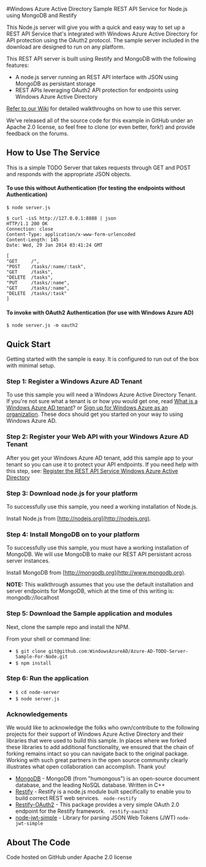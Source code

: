 #Windows Azure Active Directory Sample REST API Service for Node.js using MongoDB and Restify

This Node.js server will give you with a quick and easy way to set up a REST API Service that's integrated with Windows Azure Active Directory for API protection using the OAuth2 protocol. The sample server included in the download are designed to run on any platform.

This REST API server is built using Restify and MongoDB with the following features:

* A node.js server running an REST API interface with JSON using MongoDB as persistant storage
* REST APIs leveraging OAuth2 API protection for endpoints using Windows Azure Active Directory

[Refer to our Wiki](https://github.com/AzureADSamples/WebAPI-Nodejs/wiki) for detailed walkthroughs on how to use this server.

We've released all of the source code for this example in GitHub under an Apache 2.0 license, so feel free to clone (or even better, fork!) and provide feedback on the forums.

## How to Use The Service

This is a simple TODO Server that takes requests through GET and POST and responds with the appropriate JSON objects. 

#### To use this without Authentication (for testing the endpoints without Authentication)

	$ node server.js
	
	$ curl -isS http://127.0.0.1:8888 | json
	HTTP/1.1 200 OK
	Connection: close
	Content-Type: application/x-www-form-urlencoded
	Content-Length: 145
	Date: Wed, 29 Jan 2014 03:41:24 GMT

	[
  	"GET     /",
  	"POST    /tasks/:name/:task",
  	"GET     /tasks",
  	"DELETE  /tasks",
  	"PUT     /tasks/:name",
  	"GET     /tasks/:name",
  	"DELETE  /tasks/:task"
	]
	
#### To invoke with OAuth2 Authentication (for use with Windows Azure AD)
	
	$ node server.js -m oauth2

## Quick Start

Getting started with the sample is easy. It is configured to run out of the box with minimal setup. 

### Step 1: Register a Windows Azure AD Tenant

To use this sample you will need a Windows Azure Active Directory Tenant. If you're not sure what a tenant is or how you would get one, read [What is a Windows Azure AD tenant](http://technet.microsoft.com/library/jj573650.aspx)? or [Sign up for Windows Azure as an organization](http://www.windowsazure.com/en-us/manage/services/identity/organizational-account/). These docs should get you started on your way to using Windows Azure AD.

### Step 2: Register your Web API with your Windows Azure AD Tenant

After you get your Windows Azure AD tenant, add this sample app to your tenant so you can use it to protect your API endpoints. If you need help with this step, see: [Register the REST API Service Windows Azure Active Directory](https://github.com/AzureADSamples/WebAPI-Nodejs/wiki/Setup-Windows-Azure-AD)

### Step 3: Download node.js for your platform
To successfully use this sample, you need a working installation of Node.js.

Install Node.js from [http://nodejs.org](http://nodejs.org). 

### Step 4: Install MongoDB on to your platform

To successfully use this sample, you must have a working installation of MongoDB. We will use MongoDB to make our REST API persistant across server instances.

Install MongoDB from [http://mongodb.org](http://www.mongodb.org). 

**NOTE:** This walkthrough assumes that you use the default installation and server endpoints for MongoDB, which at the time of this writing is: mongodb://localhost
 

### Step 5: Download the Sample application and modules

Next, clone the sample repo and install the NPM.

From your shell or command line:

* `$ git clone git@github.com:WindowsAzureAD/Azure-AD-TODO-Server-Sample-For-Node.git`
* `$ npm install`

### Step 6: Run the application


* `$ cd node-server	`
* `$ node server.js`


### Acknowledgements 

We would like to acknowledge the folks who own/contribute to the following projects for their support of Windows Azure Active Directory and their libraries that were used to build this sample. In places where we forked these libraries to add additional functionality, we ensured that the chain of forking remains intact so you can navigate back to the original package. Working with such great partners in the open source community clearly illustrates what open collaboration can accomplish. Thank you!


- [MongoDB](http://www.mongodb.org) - MongoDB (from "humongous") is an open-source document database, and the leading NoSQL database. Written in C++
- [Restify](http://mcavage.me/node-restify/) - Restify is a node.js module built specifically to enable you to build correct REST web services. ``` node-restify```
- [Restify-OAuth2](https://github.com/domenic/restify-oauth2) - This package provides a very simple OAuth 2.0 endpoint for the Restify framework. ``` restify-oauth2```
- [node-jwt-simple](https://github.com/hokaccha/node-jwt-simple) - Library for parsing JSON Web Tokens (JWT) ```node-jwt-simple```




## About The Code

Code hosted on GitHub under Apache 2.0 license

